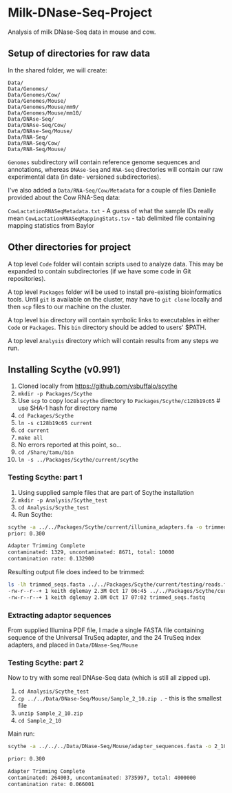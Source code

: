 Milk-DNase-Seq-Project
======================

Analysis of milk DNase-Seq data in mouse and cow.


## Setup of directories for raw data ##

In the shared folder, we will create:

	Data/
	Data/Genomes/
	Data/Genomes/Cow/
	Data/Genomes/Mouse/	
	Data/Genomes/Mouse/mm9/
	Data/Genomes/Mouse/mm10/
	Data/DNAse-Seq/
	Data/DNAse-Seq/Cow/
	Data/DNAse-Seq/Mouse/
	Data/RNA-Seq/
	Data/RNA-Seq/Cow/
	Data/RNA-Seq/Mouse/

	
`Genomes` subdirectory will contain reference genome sequences and annotations, whereas
`DNAse-Seq` and `RNA-Seq` directories will contain our raw experimental data (in date-
versioned subdirectories).
 
I've also added a `Data/RNA-Seq/Cow/Metadata` for a couple of files Danielle provided
about the Cow RNA-Seq data:

`CowLactationRNASeqMetadata.txt` - A guess of what the sample IDs really mean
`CowLactationRNASeqMappingStats.tsv` - tab delimited file containing mapping statistics from Baylor

## Other directories for project ##

A top level `Code` folder will contain scripts used to analyze data. This may be expanded to contain subdirectories (if we have some code in Git repositories).

A top level `Packages` folder will be used to install pre-existing bioinformatics tools. Until `git` is available on the cluster, may have to `git clone` locally and then `scp` files to our machine on the cluster.

A top level `bin` directory will contain symbolic links to executables in either `Code` or `Packages`. This `bin` directory should be added to users' $PATH.

A top level `Analysis` directory which will contain results from any steps we run.

## Installing Scythe (v0.991) ##
1. Cloned locally from https://github.com/vsbuffalo/scythe
2. `mkdir -p Packages/Scythe`
3. Use `scp` to copy local `scythe` directory to `Packages/Scythe/c128b19c65` # use SHA-1 hash for directory name
4. `cd Packages/Scythe`
5. `ln -s c128b19c65 current`
6. `cd current`
7. `make all`
8. No errors reported at this point, so…
9. `cd /Share/tamu/bin`
10. `ln -s ../Packages/Scythe/current/scythe`

### Testing Scythe: part 1 ###
1. Using supplied sample files that are part of Scythe installation
2. `mkdir -p Analysis/Scythe_test`
3. `cd Analysis/Scythe_test`
4. Run Scythe:

```bash
scythe -a ../../Packages/Scythe/current/illumina_adapters.fa -o trimmed_seqs.fastq ../../Packages/Scythe/current/testing/reads.fastq
prior: 0.300

Adapter Trimming Complete
contaminated: 1329, uncontaminated: 8671, total: 10000
contamination rate: 0.132900
```

Resulting output file does indeed to be trimmed:

```bash
ls -lh trimmed_seqs.fasta ../../Packages/Scythe/current/testing/reads.fastq
-rw-r--r--+ 1 keith dglemay 2.3M Oct 17 06:45 ../../Packages/Scythe/current/testing/reads.fastq
-rw-r--r--+ 1 keith dglemay 2.0M Oct 17 07:02 trimmed_seqs.fastq
```

### Extracting adaptor sequences ###

From supplied Illumina PDF file, I made a single FASTA file containing sequence of the Universal TruSeq adapter, and the 24 TruSeq index adapters, and placed in  `Data/DNase-Seq/Mouse`

### Testing Scythe: part 2 ###

Now to try with some real DNAse-Seq data (which is still all zipped up).

1. `cd Analysis/Scythe_test`
2. `cp ../../Data/DNase-Seq/Mouse/Sample_2_10.zip .` - this is the smallest file
3. `unzip Sample_2_10.zip`
4. `cd Sample_2_10`

Main run:
```bash
scythe -a ../../../Data/DNase-Seq/Mouse/adapter_sequences.fasta -o 2_10_AGTTCC_L008_R1_001_trimmed.fastq 2_10_AGTTCC_L008_R1_001.fastq.gz

prior: 0.300

Adapter Trimming Complete
contaminated: 264003, uncontaminated: 3735997, total: 4000000
contamination rate: 0.066001

```